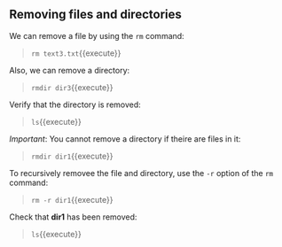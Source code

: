 ## Removing files and directories

We can remove a file by using the `rm` command:
> `rm text3.txt`{{execute}}

Also, we can remove a directory:
> `rmdir dir3`{{execute}}

Verify that the directory is removed:
> `ls`{{execute}}

_Important_: You cannot remove a directory if theire are files in it:
> `rmdir dir1`{{execute}}

To recursively removee the file and directory, use the `-r` option of the `rm` command:
> `rm -r dir1`{{execute}}

Check that **dir1** has been removed:
> `ls`{{execute}}

<br/>
